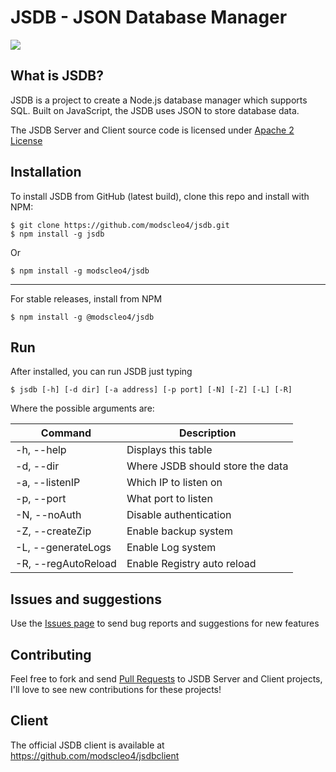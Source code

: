 # JSDB - JSON Database Manager

<a href="https://travis-ci.org/modscleo4/jsdb">
    <img src="https://travis-ci.org/modscleo4/jsdb.svg?branch=master" />
</a>

## What is JSDB?
JSDB is a project to create a Node.js database manager which supports SQL.
Built on JavaScript, the JSDB uses JSON to store database data.

The JSDB Server and Client source code is licensed under <a href="https://github.com/modscleo4/jsdb/blob/master/LICENSE">Apache 2 License</a>

## Installation
To install JSDB from GitHub (latest build), clone this repo and install with NPM:
```
$ git clone https://github.com/modscleo4/jsdb.git
$ npm install -g jsdb
```
Or
```
$ npm install -g modscleo4/jsdb
```

---

For stable releases, install from NPM
```
$ npm install -g @modscleo4/jsdb
```

## Run
After installed, you can run JSDB just typing
```
$ jsdb [-h] [-d dir] [-a address] [-p port] [-N] [-Z] [-L] [-R]
```

Where the possible arguments are:

| Command             | Description                      |
| ------------------- | -------------------------------- |
| -h, --help          | Displays this table              |
| -d, --dir           | Where JSDB should store the data |
| -a, --listenIP      | Which IP to listen on            |
| -p, --port          | What port to listen              |
| -N, --noAuth        | Disable authentication           |
| -Z, --createZip     | Enable backup system             |
| -L, --generateLogs  | Enable Log system                |
| -R, --regAutoReload | Enable Registry auto reload      |

## Issues and suggestions
Use the <a href="https://github.com/modscleo4/jsdb/issues">Issues page</a> to send bug reports and suggestions for new features

## Contributing
Feel free to fork and send <a href="https://github.com/modscleo4/jsdb/pulls">Pull Requests</a> to JSDB Server and Client projects, I'll love to see new contributions for these projects!

## Client
The official JSDB client is available at
https://github.com/modscleo4/jsdbclient
